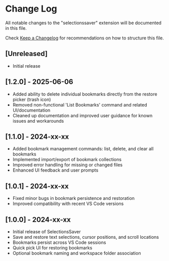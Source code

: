 # Change Log

All notable changes to the "selectionssaver" extension will be documented in this file.

Check [Keep a Changelog](http://keepachangelog.com/) for recommendations on how to structure this file.

## [Unreleased]

- Initial release

## [1.2.0] - 2025-06-06

- Added ability to delete individual bookmarks directly from the restore picker (trash icon)
- Removed non-functional 'List Bookmarks' command and related UI/documentation
- Cleaned up documentation and improved user guidance for known issues and workarounds

## [1.1.0] - 2024-xx-xx

- Added bookmark management commands: list, delete, and clear all bookmarks
- Implemented import/export of bookmark collections
- Improved error handling for missing or changed files
- Enhanced UI feedback and user prompts

## [1.0.1] - 2024-xx-xx

- Fixed minor bugs in bookmark persistence and restoration
- Improved compatibility with recent VS Code versions

## [1.0.0] - 2024-xx-xx

- Initial release of SelectionsSaver
- Save and restore text selections, cursor positions, and scroll locations
- Bookmarks persist across VS Code sessions
- Quick pick UI for restoring bookmarks
- Optional bookmark naming and workspace folder association